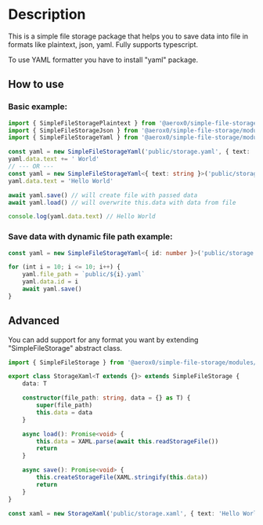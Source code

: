 # Description

This is a simple file storage package that helps you to save data into file in formats like plaintext, json, yaml. Fully supports typescript.

To use YAML formatter you have to install "yaml" package.

## How to use

### Basic example:

```ts
import { SimpleFileStoragePlaintext } from '@aerox0/simple-file-storage/modules/plaintext'
import { SimpleFileStorageJson } from '@aerox0/simple-file-storage/modules/json'
import { SimpleFileStorageYaml } from '@aerox0/simple-file-storage/modules/yaml'

const yaml = new SimpleFileStorageYaml('public/storage.yaml', { text: 'Hello' })
yaml.data.text += ' World'
// --- OR ---
const yaml = new SimpleFileStorageYaml<{ text: string }>('public/storage.yaml')
yaml.data.text = 'Hello World'

await yaml.save() // will create file with passed data
await yaml.load() // will overwrite this.data with data from file

console.log(yaml.data.text) // Hello World
```

### Save data with dynamic file path example:

```ts
const yaml = new SimpleFileStorageYaml<{ id: number }>('public/storage.yaml')

for (int i = 10; i <= 10; i++) {
	yaml.file_path = `public/${i}.yaml`
	yaml.data.id = i
	await yaml.save()
}
```

## Advanced

You can add support for any format you want by extending "SimpleFileStorage" abstract class.

```ts
import { SimpleFileStorage } from '@aerox0/simple-file-storage/modules/types'

export class StorageXaml<T extends {}> extends SimpleFileStorage {
	data: T

	constructor(file_path: string, data = {} as T) {
		super(file_path)
		this.data = data
	}

	async load(): Promise<void> {
		this.data = XAML.parse(await this.readStorageFile())
		return
	}

	async save(): Promise<void> {
		this.createStorageFile(XAML.stringify(this.data))
		return
	}
}

const xaml = new StorageXaml('public/storage.xaml', { text: 'Hello World' })
```
